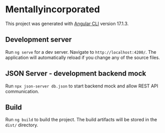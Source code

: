 # Mentallyincorporated

This project was generated with [Angular CLI](https://github.com/angular/angular-cli) version 17.1.3.

## Development server

Run `ng serve` for a dev server. Navigate to `http://localhost:4200/`. The application will automatically reload if you change any of the source files.

## JSON Server - development backend mock

Run `npx json-server db.json` to start backend mock and allow REST API communication.

## Build

Run `ng build` to build the project. The build artifacts will be stored in the `dist/` directory.
